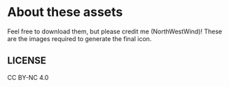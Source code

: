 # About these assets
Feel free to download them, but please credit me (NorthWestWind)! These are the images required to generate the final icon.

## LICENSE
CC BY-NC 4.0